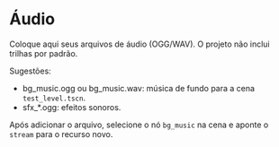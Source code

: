 # Áudio

Coloque aqui seus arquivos de áudio (OGG/WAV). O projeto não inclui trilhas por padrão.

Sugestões:

- bg_music.ogg ou bg_music.wav: música de fundo para a cena `test_level.tscn`.
- sfx_*.ogg: efeitos sonoros.

Após adicionar o arquivo, selecione o nó `bg_music` na cena e aponte o `stream` para o recurso novo.
